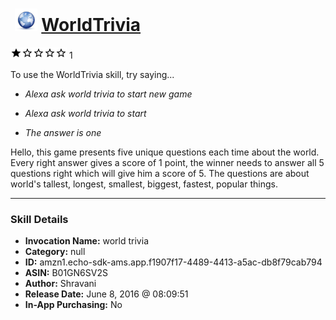 # &nbsp;<img src="skill_icon" alt="WorldTrivia icon" width="36"> [WorldTrivia](http://alexa.amazon.com/#skills/amzn1.echo-sdk-ams.app.f1907f17-4489-4413-a5ac-db8f79cab794)
![1 stars](../../images/ic_star_black_18dp_1x.png)![1 stars](../../images/ic_star_border_black_18dp_1x.png)![1 stars](../../images/ic_star_border_black_18dp_1x.png)![1 stars](../../images/ic_star_border_black_18dp_1x.png)![1 stars](../../images/ic_star_border_black_18dp_1x.png) 1

To use the WorldTrivia skill, try saying...

* *Alexa ask world trivia to start new game*

* *Alexa ask world trivia to start*

* *The answer is one*

Hello, this game presents five unique questions each time about the world. Every right answer gives a score of 1 point, the winner needs to answer all 5 questions right which will give him a score of 5. The questions are about world's tallest, longest, smallest, biggest, fastest, popular things.

***

### Skill Details

* **Invocation Name:** world trivia
* **Category:** null
* **ID:** amzn1.echo-sdk-ams.app.f1907f17-4489-4413-a5ac-db8f79cab794
* **ASIN:** B01GN6SV2S
* **Author:** Shravani
* **Release Date:** June 8, 2016 @ 08:09:51
* **In-App Purchasing:** No
